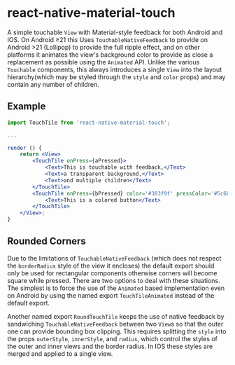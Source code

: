 react-native-material-touch
===========================

A simple touchable `View` with Material-style feedback for both Android and IOS. On Android ≥21 this Uses `TouchableNativeFeedback` to provide  on Android >21 (Lollipop) to provide the full ripple effect, and on other platforms it animates the view's background color to provide as close a replacement as possible using the `Animated` API.  Unlike the various `Touchable` components, this always introduces a single `View` into the layout hierarchy(which may be styled through the `style` and `color` props) and may contain any number of children.

Example
-------

```jsx
import TouchTile from 'react-native-material-touch';

...

render () {
    return <View>
        <TouchTile onPress={aPressed}>
            <Text>This is touchable with feedback,</Text>
            <Text>a transparent background,</Text>
            <Text>and multiple children</Text>
        </TouchTile>
        <TouchTile onPress={bPressed} color='#303f9f' pressColor='#5c6bc0' style={{elevation: 4}}>
            <Text>This is a colored button</Text>
        </TouchTile>
    </View>;
}
```

Rounded Corners
---------------

Due to the limitations of `TouchableNativeFeedback` (which does not respect the `borderRadius` style of the view it encloses) the default export should only be used for rectangular components otherwise corners will become square while pressed. There are two options to deal with these situations. The simplest is to force the use of the `Animated` based implementation even on Android by using the named export `TouchTileAnimated` instead of the default export.

Another named export `RoundTouchTile` keeps the use of native feedback by sandwiching `TouchableNativeFeedback` between two `View`s so that the outer one can provide bounding box clipping. This requires splitting the `style` into the props `outerStyle`, `innerStyle`, and `radius`, which control the styles of the outer and inner views and the border radius. In IOS these styles are merged and applied to a single view.
